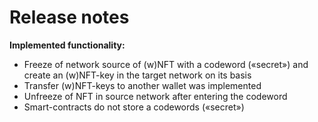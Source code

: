 # Release notes

**Implemented functionality:**

* Freeze of network source of (w)NFT with a codeword («secret») and create an (w)NFT-key in the target network on its basis
* Transfer (w)NFT-keys to another wallet was implemented
* Unfreeze of NFT in source network after entering the codeword
* Smart-contracts do not store a codewords («secret»)
